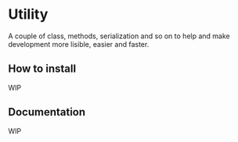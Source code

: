# Utility
A couple of class, methods, serialization and so on to help and make development more lisible, easier and faster.

## How to install
WIP

## Documentation
WIP